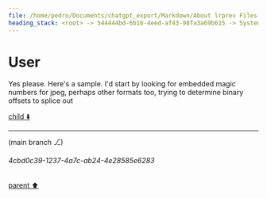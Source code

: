 ```yaml
---
file: /home/pedro/Documents/chatgpt_export/Markdown/About lrprev Files.md
heading_stack: <root> -> 544444bd-6b16-4eed-af43-98fa3a69b615 -> System -> 86c13176-225a-4bd5-97f5-f991207f5a43 -> System -> aaa2fe2d-7be2-4569-b4c4-7213cdb836d2 -> User -> 0914aa28-090b-435f-9ca1-8f7c0c62dc03 -> Assistant -> aaa20132-873b-43c5-ab60-59f9c8d01e05 -> User -> f79f78e3-7957-4083-89b1-e600a0c5019c -> Assistant -> aaa270bf-98d9-4562-a7d0-c101b527dd39 -> User
---
```

# User

Yes please. Here's a sample. I'd start by looking for embedded magic numbers for jpeg, perhaps other formats too, trying to determine binary offsets to splice out 

[child ⬇️](#4cbd0c39-1237-4a7c-ab24-4e28585e6283)

---

(main branch ⎇)
###### 4cbd0c39-1237-4a7c-ab24-4e28585e6283
[parent ⬆️](#aaa270bf-98d9-4562-a7d0-c101b527dd39)
